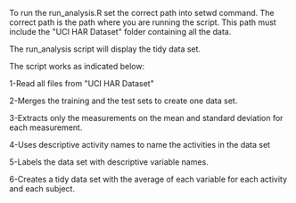 To run the run_analysis.R set the correct path into setwd command. The correct path is the path where you are running the script. This path must include the "UCI HAR Dataset" folder containing all the data.

The run_analysis script will display the tidy data set.

The script works as indicated below:

1-Read all files from "UCI HAR Dataset"

2-Merges the training and the test sets to create one data set.

3-Extracts only the measurements on the mean and standard deviation for each measurement. 

4-Uses descriptive activity names to name the activities in the data set

5-Labels the data set with descriptive variable names. 

6-Creates a tidy data set with the average of each variable for each activity and each subject.
